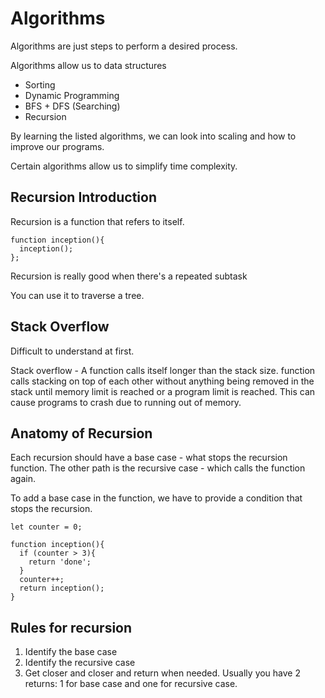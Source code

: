 # Algorithms

Algorithms are just steps to perform a desired process.

Algorithms allow us to data structures

* Sorting
* Dynamic Programming
* BFS + DFS (Searching)
* Recursion

By learning the listed algorithms, we can look into scaling and how to improve our programs.

Certain algorithms allow us to simplify time complexity.

## Recursion Introduction

Recursion is a function that refers to itself.

````
function inception(){
  inception();
};
````

Recursion is really good when there's a repeated subtask

You can use it to traverse a tree.

## Stack Overflow

Difficult to understand at first.

Stack overflow - A function calls itself longer than the stack size. function calls stacking on top of each other without anything being removed in the stack until memory limit is reached or a program limit is reached. This can cause programs to crash due to running out of memory.


## Anatomy of Recursion

Each recursion should have a base case - what stops the recursion function.
The other path is the recursive case - which calls the function again.

To add a base case in the function, we have to provide a condition that stops the recursion.

````
let counter = 0;

function inception(){
  if (counter > 3){
    return 'done';
  }
  counter++;
  return inception();
}
````

## Rules for recursion

1. Identify the base case
2. Identify the recursive case
3. Get closer and closer and return when needed. Usually you have 2 returns: 1 for base case and one for recursive case.
